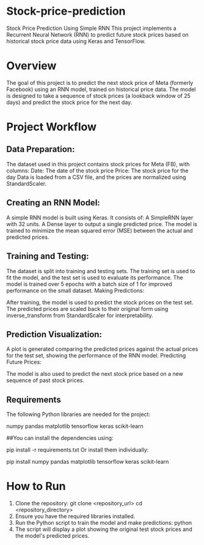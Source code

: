 # Stock-price-prediction
Stock Price Prediction Using Simple RNN
This project implements a Recurrent Neural Network (RNN) to predict future stock prices based on historical stock price data using Keras and TensorFlow.

# Overview
The goal of this project is to predict the next stock price of Meta (formerly Facebook) using an RNN model, trained on historical price data. The model is designed to take a sequence of stock prices (a lookback window of 25 days) and predict the stock price for the next day.

# Project Workflow
## Data Preparation:

The dataset used in this project contains stock prices for Meta (FB), with columns:
Date: The date of the stock price
Price: The stock price for the day
Data is loaded from a CSV file, and the prices are normalized using StandardScaler.

## Creating an RNN Model:

A simple RNN model is built using Keras. It consists of:
A SimpleRNN layer with 32 units.
A Dense layer to output a single predicted price.
The model is trained to minimize the mean squared error (MSE) between the actual and predicted prices.

## Training and Testing:

The dataset is split into training and testing sets. The training set is used to fit the model, and the test set is used to evaluate its performance.
The model is trained over 5 epochs with a batch size of 1 for improved performance on the small dataset.
Making Predictions:

After training, the model is used to predict the stock prices on the test set.
The predicted prices are scaled back to their original form using inverse_transform from StandardScaler for interpretability.

## Prediction Visualization:

A plot is generated comparing the predicted prices against the actual prices for the test set, showing the performance of the RNN model.
Predicting Future Prices:

The model is also used to predict the next stock price based on a new sequence of past stock prices.

## Requirements
The following Python libraries are needed for the project:

numpy
pandas
matplotlib
tensorflow
keras
scikit-learn

##You can install the dependencies using:

pip install -r requirements.txt
Or install them individually:

pip install numpy pandas matplotlib tensorflow keras scikit-learn

# How to Run

1) Clone the repository:
    git clone <repository_url>
    cd <repository_directory>
2) Ensure you have the required libraries installed.
3) Run the Python script to train the model and make predictions:
     python <File name>
4) The script will display a plot showing the original test stock prices and the model's predicted prices.
